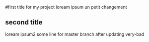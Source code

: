 #first title for my project
loream ipsum
un petit changement 
## second title
loream ipsum2
some line for master branch after updating very-bad

